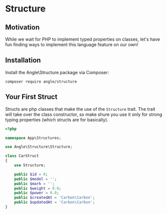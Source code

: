 # Structure

## Motivation

While we wait for PHP to implement typed properties on classes, let's have fun finding ways to implement this language feature on our own!

## Installation

Install the Angle\Structure package via Composer:

```
composer require angle/structure
```

## Your First Struct

Structs are php classes that make the use of the ```Structure``` trait. The trait will take over the class constructor, so make shure you use it only for strong typing properties (which structs are for basically).

```php
<?php

namespace App\Structures;

use Angle\Structure\Structure;

class CarStruct
{
    use Structure;

    public $id = 0;
    public $model = '';
    public $mark = '';
    public $weight = 0.0;
    public $power = 0.0;
    public $createdAt = 'Carbon\Carbon';
    public $updatedAt = 'Carbon\Carbon';
}
```
